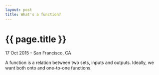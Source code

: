 ```yaml
---
layout: post
title: What's a function?
---
```


{{ page.title }}
================

<p class="meta">17 Oct 2015 - San Francisco, CA</p>

A function is a relation between two sets, inputs and outputs. Ideally, we want
both onto and one-to-one functions. 

